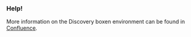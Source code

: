 ### Help!
More information on the Discovery boxen environment can be found in [Confluence](http://192.168.8.34:8090/display/KB/Discovery+Development+Help).
